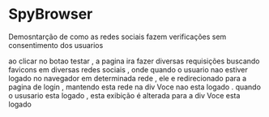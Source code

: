 # SpyBrowser
Demosntarção de como as redes sociais fazem verificações sem consentimento dos usuarios 

ao clicar no botao testar , a pagina ira fazer diversas requisições buscando 
favicons em diversas redes sociais , onde quando o usuario nao estiver logado no navegador em determinada rede , ele e redirecionado para a pagina de login , 
mantendo esta rede na div Voce nao esta logado .
quando o ususario esta logado , esta exibição é alterada para a div Voce esta logado 

